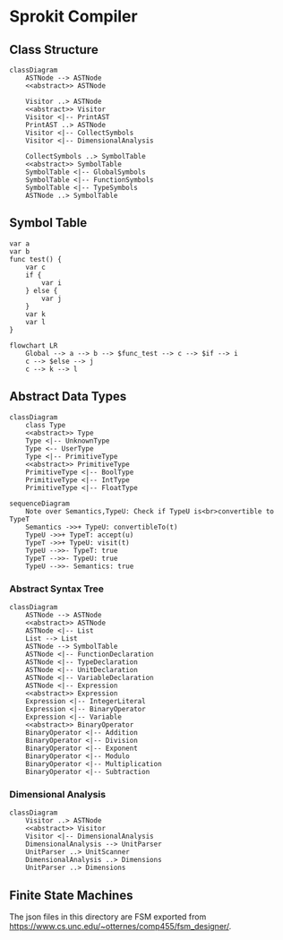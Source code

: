 # Sprokit Compiler

## Class Structure
```mermaid
classDiagram
	ASTNode --> ASTNode
	<<abstract>> ASTNode

	Visitor ..> ASTNode
	<<abstract>> Visitor
	Visitor <|-- PrintAST
	PrintAST ..> ASTNode
	Visitor <|-- CollectSymbols
	Visitor <|-- DimensionalAnalysis

	CollectSymbols ..> SymbolTable
	<<abstract>> SymbolTable
	SymbolTable <|-- GlobalSymbols
	SymbolTable <|-- FunctionSymbols
	SymbolTable <|-- TypeSymbols
	ASTNode ..> SymbolTable
```

## Symbol Table
```
var a
var b
func test() {
	var c
	if {
		var i
	} else {
		var j
	}
	var k
	var l
}
```
```mermaid
flowchart LR
	Global --> a --> b --> $func_test --> c --> $if --> i
	c --> $else --> j
	c --> k --> l
```

## Abstract Data Types
```mermaid
classDiagram
	class Type
	<<abstract>> Type
	Type <|-- UnknownType
	Type <-- UserType
	Type <|-- PrimitiveType
	<<abstract>> PrimitiveType
	PrimitiveType <|-- BoolType
	PrimitiveType <|-- IntType
	PrimitiveType <|-- FloatType
```

```mermaid
sequenceDiagram
	Note over Semantics,TypeU: Check if TypeU is<br>convertible to TypeT
	Semantics ->>+ TypeU: convertibleTo(t)
	TypeU ->>+ TypeT: accept(u)
	TypeT ->>+ TypeU: visit(t)
	TypeU -->>- TypeT: true
	TypeT -->>- TypeU: true
	TypeU -->>- Semantics: true
```

### Abstract Syntax Tree
```mermaid
classDiagram
	ASTNode --> ASTNode
	<<abstract>> ASTNode
	ASTNode <|-- List
	List --> List
	ASTNode --> SymbolTable
	ASTNode <|-- FunctionDeclaration
	ASTNode <|-- TypeDeclaration
	ASTNode <|-- UnitDeclaration
	ASTNode <|-- VariableDeclaration
	ASTNode <|-- Expression
	<<abstract>> Expression
	Expression <|-- IntegerLiteral
	Expression <|-- BinaryOperator
	Expression <|-- Variable
	<<abstract>> BinaryOperator
	BinaryOperator <|-- Addition
	BinaryOperator <|-- Division
	BinaryOperator <|-- Exponent
	BinaryOperator <|-- Modulo
	BinaryOperator <|-- Multiplication
	BinaryOperator <|-- Subtraction
```

### Dimensional Analysis
```mermaid
classDiagram
	Visitor ..> ASTNode
	<<abstract>> Visitor
	Visitor <|-- DimensionalAnalysis
	DimensionalAnalysis --> UnitParser
	UnitParser ..> UnitScanner
	DimensionalAnalysis ..> Dimensions
	UnitParser ..> Dimensions
```

## Finite State Machines
The json files in this directory are FSM exported from https://www.cs.unc.edu/~otternes/comp455/fsm_designer/.